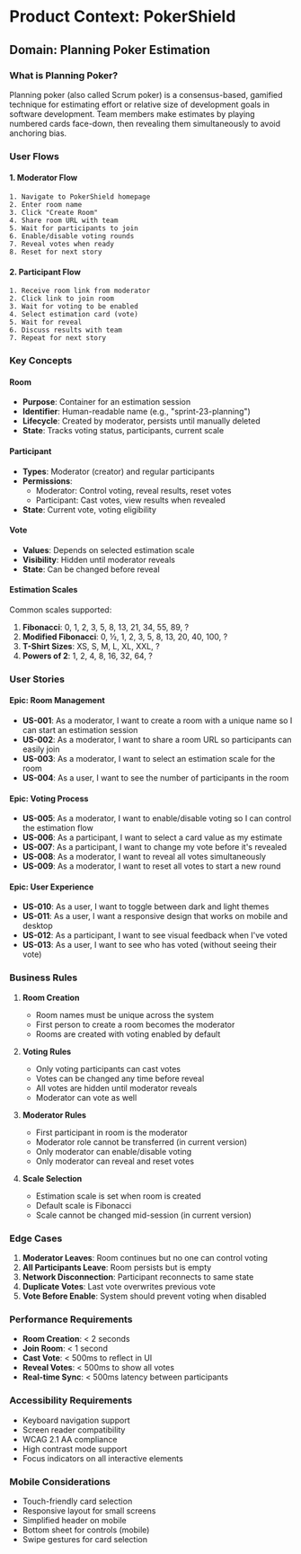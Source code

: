 # Product Context: PokerShield

## Domain: Planning Poker Estimation

### What is Planning Poker?

Planning poker (also called Scrum poker) is a consensus-based, gamified technique for estimating effort or relative size of development goals in software development. Team members make estimates by playing numbered cards face-down, then revealing them simultaneously to avoid anchoring bias.

### User Flows

#### 1. Moderator Flow

```
1. Navigate to PokerShield homepage
2. Enter room name
3. Click "Create Room"
4. Share room URL with team
5. Wait for participants to join
6. Enable/disable voting rounds
7. Reveal votes when ready
8. Reset for next story
```

#### 2. Participant Flow

```
1. Receive room link from moderator
2. Click link to join room
3. Wait for voting to be enabled
4. Select estimation card (vote)
5. Wait for reveal
6. Discuss results with team
7. Repeat for next story
```

### Key Concepts

#### Room

- **Purpose**: Container for an estimation session
- **Identifier**: Human-readable name (e.g., "sprint-23-planning")
- **Lifecycle**: Created by moderator, persists until manually deleted
- **State**: Tracks voting status, participants, current scale

#### Participant

- **Types**: Moderator (creator) and regular participants
- **Permissions**: 
  - Moderator: Control voting, reveal results, reset votes
  - Participant: Cast votes, view results when revealed
- **State**: Current vote, voting eligibility

#### Vote

- **Values**: Depends on selected estimation scale
- **Visibility**: Hidden until moderator reveals
- **State**: Can be changed before reveal

#### Estimation Scales

Common scales supported:

1. **Fibonacci**: 0, 1, 2, 3, 5, 8, 13, 21, 34, 55, 89, ?
2. **Modified Fibonacci**: 0, ½, 1, 2, 3, 5, 8, 13, 20, 40, 100, ?
3. **T-Shirt Sizes**: XS, S, M, L, XL, XXL, ?
4. **Powers of 2**: 1, 2, 4, 8, 16, 32, 64, ?

### User Stories

#### Epic: Room Management

- **US-001**: As a moderator, I want to create a room with a unique name so I can start an estimation session
- **US-002**: As a moderator, I want to share a room URL so participants can easily join
- **US-003**: As a moderator, I want to select an estimation scale for the room
- **US-004**: As a user, I want to see the number of participants in the room

#### Epic: Voting Process

- **US-005**: As a moderator, I want to enable/disable voting so I can control the estimation flow
- **US-006**: As a participant, I want to select a card value as my estimate
- **US-007**: As a participant, I want to change my vote before it's revealed
- **US-008**: As a moderator, I want to reveal all votes simultaneously
- **US-009**: As a moderator, I want to reset all votes to start a new round

#### Epic: User Experience

- **US-010**: As a user, I want to toggle between dark and light themes
- **US-011**: As a user, I want a responsive design that works on mobile and desktop
- **US-012**: As a participant, I want to see visual feedback when I've voted
- **US-013**: As a user, I want to see who has voted (without seeing their vote)

### Business Rules

1. **Room Creation**
   - Room names must be unique across the system
   - First person to create a room becomes the moderator
   - Rooms are created with voting enabled by default

2. **Voting Rules**
   - Only voting participants can cast votes
   - Votes can be changed any time before reveal
   - All votes are hidden until moderator reveals
   - Moderator can vote as well

3. **Moderator Rules**
   - First participant in room is the moderator
   - Moderator role cannot be transferred (in current version)
   - Only moderator can enable/disable voting
   - Only moderator can reveal and reset votes

4. **Scale Selection**
   - Estimation scale is set when room is created
   - Default scale is Fibonacci
   - Scale cannot be changed mid-session (in current version)

### Edge Cases

1. **Moderator Leaves**: Room continues but no one can control voting
2. **All Participants Leave**: Room persists but is empty
3. **Network Disconnection**: Participant reconnects to same state
4. **Duplicate Votes**: Last vote overwrites previous vote
5. **Vote Before Enable**: System should prevent voting when disabled

### Performance Requirements

- **Room Creation**: < 2 seconds
- **Join Room**: < 1 second
- **Cast Vote**: < 500ms to reflect in UI
- **Reveal Votes**: < 500ms to show all votes
- **Real-time Sync**: < 500ms latency between participants

### Accessibility Requirements

- Keyboard navigation support
- Screen reader compatibility
- WCAG 2.1 AA compliance
- High contrast mode support
- Focus indicators on all interactive elements

### Mobile Considerations

- Touch-friendly card selection
- Responsive layout for small screens
- Simplified header on mobile
- Bottom sheet for controls (mobile)
- Swipe gestures for card selection

